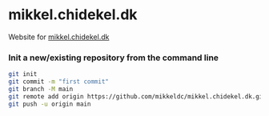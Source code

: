 # mikkel.chidekel.dk
Website for [mikkel.chidekel.dk](https://mikkel.chidekel.dk)

### Init a new/existing repository from the command line
```bash
git init
git commit -m "first commit"
git branch -M main
git remote add origin https://github.com/mikkeldc/mikkel.chidekel.dk.git
git push -u origin main
```
